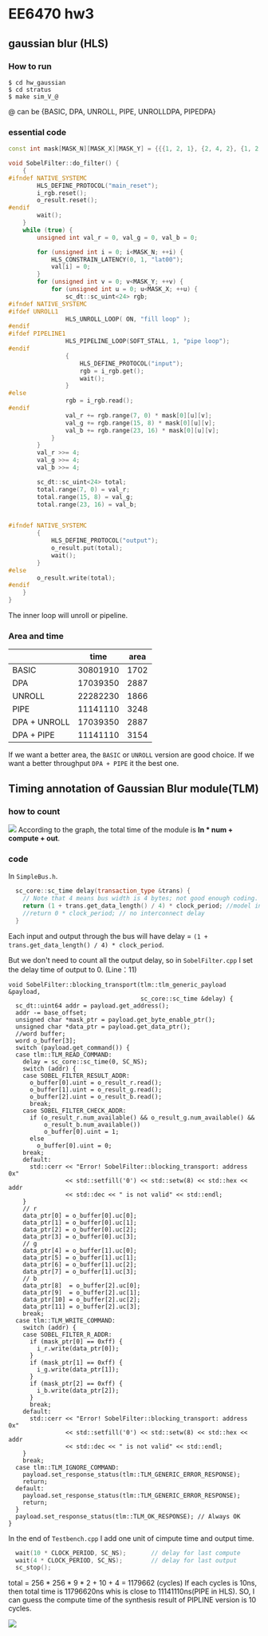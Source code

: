 # EE6470 hw3

## gaussian blur (HLS)

### How to run
```shell
$ cd hw_gaussian
$ cd stratus
$ make sim_V_@
```
@ can be {BASIC, DPA, UNROLL, PIPE, UNROLLDPA, PIPEDPA}

### essential code

```cpp
const int mask[MASK_N][MASK_X][MASK_Y] = {{{1, 2, 1}, {2, 4, 2}, {1, 2, 1}}};

void SobelFilter::do_filter() {
	{
#ifndef NATIVE_SYSTEMC
		HLS_DEFINE_PROTOCOL("main_reset");
		i_rgb.reset();
		o_result.reset();
#endif
		wait();
	}
	while (true) {
		unsigned int val_r = 0, val_g = 0, val_b = 0;

		for (unsigned int i = 0; i<MASK_N; ++i) {
			HLS_CONSTRAIN_LATENCY(0, 1, "lat00");
			val[i] = 0;
		}
		for (unsigned int v = 0; v<MASK_Y; ++v) {
			for (unsigned int u = 0; u<MASK_X; ++u) {
				sc_dt::sc_uint<24> rgb;
#ifndef NATIVE_SYSTEMC
#ifdef UNROLL1
				HLS_UNROLL_LOOP( ON, "fill loop" );
#endif
#ifdef PIPELINE1
				HLS_PIPELINE_LOOP(SOFT_STALL, 1, "pipe loop");
#endif
				{
					HLS_DEFINE_PROTOCOL("input");
					rgb = i_rgb.get();
					wait();
				}
#else
				rgb = i_rgb.read();
#endif
				val_r += rgb.range(7, 0) * mask[0][u][v];
				val_g += rgb.range(15, 8) * mask[0][u][v];
				val_b += rgb.range(23, 16) * mask[0][u][v];
			}
		}
		val_r >>= 4;
		val_g >>= 4;
		val_b >>= 4;

		sc_dt::sc_uint<24> total;
		total.range(7, 0) = val_r;
		total.range(15, 8) = val_g;
		total.range(23, 16) = val_b;


#ifndef NATIVE_SYSTEMC
		{
			HLS_DEFINE_PROTOCOL("output");
			o_result.put(total);
			wait();
		}
#else
		o_result.write(total);
#endif
	}
}
```
The inner loop will unroll or pipeline.

### Area and time

|              | time     | area |
| ------------ | -------- | ---- |
| BASIC        | 30801910 | 1702 |
| DPA          | 17039350 | 2887 |
| UNROLL       | 22282230 | 1866 |
| PIPE         | 11141110 | 3248 |
| DPA + UNROLL | 17039350 | 2887 |
| DPA + PIPE   | 11141110 | 3154 |

If we want a better area, the `BASIC` or `UNROLL` version are good choice.
If we want a better throughput `DPA + PIPE` it the best one.

## Timing annotation of Gaussian Blur module(TLM)

### how to count
![](https://i.imgur.com/OrnsEBp.png)
According to the graph, the total time of the module is **In * num + compute + out**.
### code

In `SimpleBus.h`.
```cpp
  sc_core::sc_time delay(transaction_type &trans) {
    // Note that 4 means bus width is 4 bytes; not good enough coding.
    return (1 + trans.get_data_length() / 4) * clock_period; //model interconnect delay
    //return 0 * clock_period; // no interconnect delay
  }
```
Each input and output through the bus will have delay = `(1 + trans.get_data_length() / 4) * clock_period`.

But we don't need to count all the output delay, so in `SobelFilter.cpp` I set the delay time of output to 0. (Line：11)
```cpp=
void SobelFilter::blocking_transport(tlm::tlm_generic_payload &payload,
                                     sc_core::sc_time &delay) {
  sc_dt::uint64 addr = payload.get_address();
  addr -= base_offset;
  unsigned char *mask_ptr = payload.get_byte_enable_ptr();
  unsigned char *data_ptr = payload.get_data_ptr();
  //word buffer;
  word o_buffer[3];
  switch (payload.get_command()) {
  case tlm::TLM_READ_COMMAND:
    delay = sc_core::sc_time(0, SC_NS);
    switch (addr) {
    case SOBEL_FILTER_RESULT_ADDR:
      o_buffer[0].uint = o_result_r.read();
      o_buffer[1].uint = o_result_g.read();
      o_buffer[2].uint = o_result_b.read();
      break;
    case SOBEL_FILTER_CHECK_ADDR:
      if (o_result_r.num_available() && o_result_g.num_available() &&
          o_result_b.num_available())
          o_buffer[0].uint = 1;
      else 
        o_buffer[0].uint = 0;
    break;
    default:
      std::cerr << "Error! SobelFilter::blocking_transport: address 0x"
                << std::setfill('0') << std::setw(8) << std::hex << addr
                << std::dec << " is not valid" << std::endl;
    }
    // r
    data_ptr[0] = o_buffer[0].uc[0];
    data_ptr[1] = o_buffer[0].uc[1];
    data_ptr[2] = o_buffer[0].uc[2];
    data_ptr[3] = o_buffer[0].uc[3];
    // g
    data_ptr[4] = o_buffer[1].uc[0];
    data_ptr[5] = o_buffer[1].uc[1];
    data_ptr[6] = o_buffer[1].uc[2];
    data_ptr[7] = o_buffer[1].uc[3];
    // b
    data_ptr[8]  = o_buffer[2].uc[0];
    data_ptr[9]  = o_buffer[2].uc[1];
    data_ptr[10] = o_buffer[2].uc[2];
    data_ptr[11] = o_buffer[2].uc[3];
    break;
  case tlm::TLM_WRITE_COMMAND:
    switch (addr) {
    case SOBEL_FILTER_R_ADDR:
      if (mask_ptr[0] == 0xff) {
        i_r.write(data_ptr[0]);
      }
      if (mask_ptr[1] == 0xff) {
        i_g.write(data_ptr[1]);
      }
      if (mask_ptr[2] == 0xff) {
        i_b.write(data_ptr[2]);
      }
      break;
    default:
      std::cerr << "Error! SobelFilter::blocking_transport: address 0x"
                << std::setfill('0') << std::setw(8) << std::hex << addr
                << std::dec << " is not valid" << std::endl;
    }
    break;
  case tlm::TLM_IGNORE_COMMAND:
    payload.set_response_status(tlm::TLM_GENERIC_ERROR_RESPONSE);
    return;
  default:
    payload.set_response_status(tlm::TLM_GENERIC_ERROR_RESPONSE);
    return;
  }
  payload.set_response_status(tlm::TLM_OK_RESPONSE); // Always OK
}
```

In the end of `Testbench.cpp` I add one unit of cimpute time and output time.

```cpp
  wait(10 * CLOCK_PERIOD, SC_NS);		// delay for last compute
  wait(4 * CLOCK_PERIOD, SC_NS);		// delay for last output
  sc_stop();
```

total = 256 * 256 * 9 * 2 + 10 + 4 = 1179662 (cycles)
If each cycles is 10ns, then total time is 11796620ns whis is close to 11141110ns(PIPE in HLS).
SO, I can guess the compute time of the synthesis result of PIPLINE version is 10 cycles.

![](https://i.imgur.com/QJeRLGb.png)

